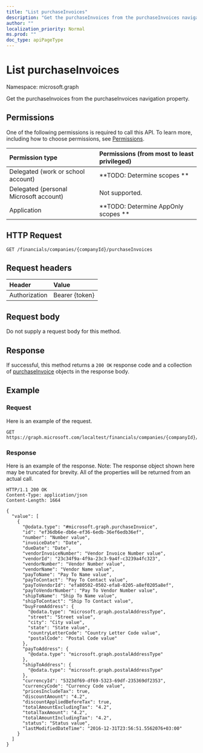```yaml
---
title: "List purchaseInvoices"
description: "Get the purchaseInvoices from the purchaseInvoices navigation property."
author: ""
localization_priority: Normal
ms.prod: ""
doc_type: apiPageType
---
```


# List purchaseInvoices

Namespace: microsoft.graph

Get the purchaseInvoices from the purchaseInvoices navigation property.

## Permissions
One of the following permissions is required to call this API. To learn more, including how to choose permissions, see [Permissions](/concepts/permissions-reference.md).

|Permission type|Permissions (from most to least privileged)|
|:---|:---|
|Delegated (work or school account)|**TODO: Determine scopes **|
|Delegated (personal Microsoft account)|Not supported.|
|Application|**TODO: Determine AppOnly scopes **|

## HTTP Request
<!-- {
  "blockType": "ignored"
}
-->
``` http
GET /financials/companies/{companyId}/purchaseInvoices
```

## Request headers
|Header|Value|
|:---|:---|
|Authorization|Bearer {token}|

## Request body
Do not supply a request body for this method.

## Response
If successful, this method returns a `200 OK` response code and a collection of [purchaseInvoice](../resources/purchaseinvoice.md) objects in the response body.

## Example

### Request
Here is an example of the request.
<!-- {
  "blockType": "request",
  "name": "get_purchaseinvoice"
}
-->
``` http
GET https://graph.microsoft.com/localtest/financials/companies/{companyId}/purchaseInvoices
```

### Response
Here is an example of the response. Note: The response object shown here may be truncated for brevity. All of the properties will be returned from an actual call.
<!-- {
  "blockType": "response",
  "truncated": true,
  "@odata.type": "collection(microsoft.graph.purchaseinvoice)"
}
-->
``` http
HTTP/1.1 200 OK
Content-Type: application/json
Content-Length: 1664

{
  "value": [
    {
      "@odata.type": "#microsoft.graph.purchaseInvoice",
      "id": "ef36db6e-db6e-ef36-6edb-36ef6edb36ef",
      "number": "Number value",
      "invoiceDate": "Date",
      "dueDate": "Date",
      "vendorInvoiceNumber": "Vendor Invoice Number value",
      "vendorId": "23c34f9a-4f9a-23c3-9a4f-c3239a4fc323",
      "vendorNumber": "Vendor Number value",
      "vendorName": "Vendor Name value",
      "payToName": "Pay To Name value",
      "payToContact": "Pay To Contact value",
      "payToVendorId": "efa80502-0502-efa8-0205-a8ef0205a8ef",
      "payToVendorNumber": "Pay To Vendor Number value",
      "shipToName": "Ship To Name value",
      "shipToContact": "Ship To Contact value",
      "buyFromAddress": {
        "@odata.type": "microsoft.graph.postalAddressType",
        "street": "Street value",
        "city": "City value",
        "state": "State value",
        "countryLetterCode": "Country Letter Code value",
        "postalCode": "Postal Code value"
      },
      "payToAddress": {
        "@odata.type": "microsoft.graph.postalAddressType"
      },
      "shipToAddress": {
        "@odata.type": "microsoft.graph.postalAddressType"
      },
      "currencyId": "5323df69-df69-5323-69df-235369df2353",
      "currencyCode": "Currency Code value",
      "pricesIncludeTax": true,
      "discountAmount": "4.2",
      "discountAppliedBeforeTax": true,
      "totalAmountExcludingTax": "4.2",
      "totalTaxAmount": "4.2",
      "totalAmountIncludingTax": "4.2",
      "status": "Status value",
      "lastModifiedDateTime": "2016-12-31T23:56:51.5562076+03:00"
    }
  ]
}
```


